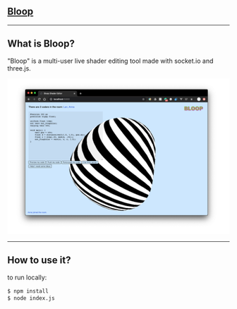 ## [Bloop](https://bloopp.herokuapp.com/)

<hr>

## What is Bloop?
"Bloop" is a multi-user live shader editing tool made with socket.io and three.js.

![Screengrab](/public/assets/img01.png)

<hr>

## How to use it?

to run locally:
```
$ npm install
$ node index.js
```
